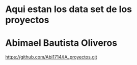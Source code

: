 
# Aqui estan los data set de los proyectos
# Abimael Bautista Oliveros
https://github.com/Abi1714/IA_proyectos.git